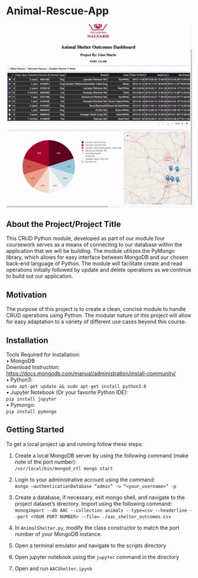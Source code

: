 # Animal-Rescue-App

![Screenshot](assets/CS340.gif)

## About the Project/Project Title
This CRUD Python module, developed as part of our module four coursework serves as a means of connecting to our database within the application that we will be building. The module utilizes the PyMongo library, which allows for easy interface between MongoDB and our chosen back-end language of Python. The module will facilitate create and read operations initially followed by update and delete operations as we continue to build out our application. 


## Motivation
The purpose of this project is to create a clean, concise module to handle CRUD operations using Python. The modular nature of this project will allow for easy adaptation to a variety of different use cases beyond this course.

## Installation

Tools Required for Installation:<br>
•	MongoDB <br>
  Download Instruction:<br>
 https://docs.mongodb.com/manual/administration/install-community/ <br>
•	Python3:<br>
```sudo apt-get update && sudo apt-get install python3.6```<br>
•	Jupyter Notebook (Or your favorite Python IDE):<br>
```pip install jupyter```<br>
•	Pymongo:<br>
```pip install pymongo```



## Getting Started 

To get a local project up and running follow these steps:

1. Create a local MongoDB server by using the following command (make note of the port number): <br>
```/usr/local/bin/mongod_ctl mongo start```

2.	Login to your administrative account using the command:<br>
```mongo –authenticationDatabase “admin” -u “<your_username>” -p```
3.	Create a database, if necessary, exit mongo shell, and navigate to the project dataset’s directory. Import using the following command:<br>
```monogimport --db AAC --collection animals --type=csv --headerline --port <YOUR PORT NUMBER> --file= ./aac_shelter_outcomes.csv```
4.	In ```AnimalShelter.py```, modify the class constructor to match the port number of your MongoDB instance.
5. Open a terminal emulator and navigate to the scripts directory
6. Open jupyter notebook using the ```jupyter``` command in the directory
7. Open and run ```AACShelter.ipynb```






